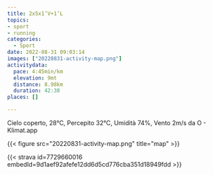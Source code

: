```yaml
---
title: 2x5x1’V+1’L
topics:
- sport
- running
categories:
  - Sport
date: 2022-08-31 09:03:14
images: ["20220831-activity-map.png"]
activitydata:
  pace: 4:45min/km
  elevation: 9mt
  distance: 8.98km
  duration: 42:38
places: []

---
```


Cielo coperto, 28°C, Percepito 32°C, Umidità 74%, Vento 2m/s da O - Klimat.app

<!--more-->




{{< figure src="20220831-activity-map.png" title="map" >}}


{{< strava id=7729660016 embedId=9d1aef92afefe12dd6d5cd776cba351d18949fdd >}}
